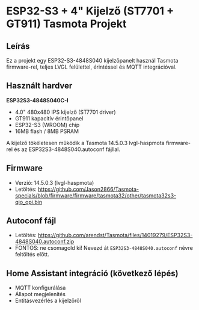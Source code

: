 # ESP32-S3 + 4" Kijelző (ST7701 + GT911) Tasmota Projekt

## Leírás
Ez a projekt egy ESP32-S3-4848S040 kijelzőpanelt használ Tasmota firmware-rel, teljes LVGL felülettel, érintéssel és MQTT integrációval.

## Használt hardver

**ESP32S3-4848S040C-I**  
- 4.0" 480x480 IPS kijelző (ST7701 driver)  
- GT911 kapacitív érintőpanel  
- ESP32-S3 (WROOM) chip  
- 16MB flash / 8MB PSRAM

A kijelző tökéletesen működik a Tasmota 14.5.0.3 lvgl-haspmota firmware-rel és az ESP32S3-4848S040.autoconf fájllal.

## Firmware
- Verzió: 14.5.0.3 (lvgl-haspmota)
- Letöltés: https://github.com/Jason2866/Tasmota-specials/blob/firmware/firmware/tasmota32/other/tasmota32s3-qio_opi.bin

## Autoconf fájl
- Letöltés: https://github.com/arendst/Tasmota/files/14019279/ESP32S3-4848S040.autoconf.zip
- FONTOS: ne csomagold ki! Nevezd át `ESP32S3-4848S040.autoconf` névre feltöltés előtt.

## Home Assistant integráció (következő lépés)
- MQTT konfigurálása
- Állapot megjelenítés
- Entitásvezérlés a kijelzőről
